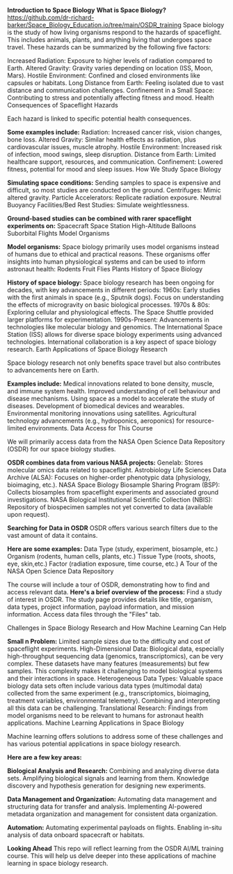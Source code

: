 **Introduction to Space Biology**
**What is Space Biology?**
https://github.com/dr-richard-barker/Space_Biology_Education.io/tree/main/OSDR_training
Space biology is the study of how living organisms respond to the hazards of spaceflight. This includes animals, plants, and anything living that undergoes space travel. These hazards can be summarized by the following five factors:

Increased Radiation: Exposure to higher levels of radiation compared to Earth.
Altered Gravity: Gravity varies depending on location (ISS, Moon, Mars).
Hostile Environment: Confined and closed environments like capsules or habitats.
Long Distance from Earth: Feeling isolated due to vast distance and communication challenges.
Confinement in a Small Space: Contributing to stress and potentially affecting fitness and mood.
Health Consequences of Spaceflight Hazards

Each hazard is linked to specific potential health consequences. 

**Some examples include:**
Radiation: Increased cancer risk, vision changes, bone loss.
Altered Gravity: Similar health effects as radiation, plus cardiovascular issues, muscle atrophy.
Hostile Environment: Increased risk of infection, mood swings, sleep disruption.
Distance from Earth: Limited healthcare support, resources, and communication.
Confinement: Lowered fitness, potential for mood and sleep issues.
How We Study Space Biology


**Simulating space conditions:** Sending samples to space is expensive and difficult, so most studies are conducted on the ground. 
Centrifuges: Mimic altered gravity.
Particle Accelerators: Replicate radiation exposure.
Neutral Buoyancy Facilities/Bed Rest Studies: Simulate weightlessness.


**Ground-based studies can be combined with rarer spaceflight experiments on:**
Spacecraft
Space Station
High-Altitude Balloons
Suborbital Flights
Model Organisms


**Model organisms:** Space biology primarily uses model organisms instead of humans due to ethical and practical reasons. 
These organisms offer insights into human physiological systems and can be used to inform astronaut health:
Rodents
Fruit Flies
Plants
History of Space Biology


**History of space biology:** Space biology research has been ongoing for decades, with key advancements in different periods:
1960s: Early studies with the first animals in space (e.g., Sputnik dogs). Focus on understanding the effects of microgravity on basic biological processes.
1970s & 80s: Exploring cellular and physiological effects. The Space Shuttle provided larger platforms for experimentation.
1990s-Present: Advancements in technologies like molecular biology and genomics. The International Space Station (ISS) allows for diverse space biology experiments using advanced technologies. International collaboration is a key aspect of space biology research.
Earth Applications of Space Biology Research

Space biology research not only benefits space travel but also contributes to advancements here on Earth. 

**Examples include:**
Medical innovations related to bone density, muscle, and immune system health.
Improved understanding of cell behaviour and disease mechanisms.
Using space as a model to accelerate the study of diseases.
Development of biomedical devices and wearables.
Environmental monitoring innovations using satellites.
Agricultural technology advancements (e.g., hydroponics, aeroponics) for resource-limited environments.
Data Access for This Course

We will primarily access data from the NASA Open Science Data Repository (OSDR) for our space biology studies.  

**OSDR combines data from various NASA projects:**
Genelab: Stores molecular omics data related to spaceflight.
Astrobiology Life Sciences Data Archive (ALSA): Focuses on higher-order phenotypic data (physiology, bioimaging, etc.).
NASA Space Biology Biosample Sharing Program (BSP): Collects biosamples from spaceflight experiments and associated ground investigations.
NASA Biological Institutional Scientific Collection (NBIS): Repository of biospecimen samples not yet converted to data (available upon request).

**Searching for Data in OSDR**
OSDR offers various search filters due to the vast amount of data it contains. 

**Here are some examples:**
Data Type (study, experiment, biosample, etc.)
Organism (rodents, human cells, plants, etc.)
Tissue Type (roots, shoots, eye, skin,etc.)
Factor (radiation exposure, time course, etc.)
A Tour of the NASA Open Science Data Repository

The course will include a tour of OSDR, demonstrating how to find and access relevant data. 
**Here's a brief overview of the process:**
Find a study of interest in OSDR.
The study page provides details like title, organism, data types, project information, payload information, and mission information.
Access data files through the "Files" tab.


Challenges in Space Biology Research and How Machine Learning Can Help

**Small n Problem:** Limited sample sizes due to the difficulty and cost of spaceflight experiments.
High-Dimensional Data: Biological data, especially high-throughput sequencing data (genomics, transcriptomics), can be very complex. These datasets have many features (measurements) but few samples. This complexity makes it challenging to model biological systems and their interactions in space.
Heterogeneous Data Types: Valuable space biology data sets often include various data types (multimodal data) collected from the same experiment (e.g., transcriptomics, bioimaging, treatment variables, environmental telemetry). Combining and interpreting all this data can be challenging.
Translational Research: Findings from model organisms need to be relevant to humans for astronaut health applications.
Machine Learning Applications in Space Biology

Machine learning offers solutions to address some of these challenges and has various potential applications in space biology research. 

**Here are a few key areas:**

**Biological Analysis and Research:**
Combining and analyzing diverse data sets.
Amplifying biological signals and learning from them.
Knowledge discovery and hypothesis generation for designing new experiments.

**Data Management and Organization:**
Automating data management and structuring data for transfer and analysis.
Implementing AI-powered metadata organization and management for consistent data organization.

**Automation:**
Automating experimental payloads on flights.
Enabling in-situ analysis of data onboard spacecraft or habitats.

**Looking Ahead**
This repo will reflect learning from the OSDR AI/ML training course.
This will help us delve deeper into these applications of machine learning in space biology research. 

